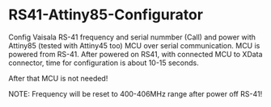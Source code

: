 # RS41-Attiny85-Configurator
Config Vaisala RS-41 frequency and serial nummber (Call) and power with Attiny85 (tested with Attiny45 too) MCU over serial communication. MCU is powered from RS-41. After powered on RS41, with connected MCU to XData connector, time for configuration is about 10-15 seconds. 

After that MCU is not needed! 

NOTE: Frequency will be reset to 400-406MHz range after power off RS-41!
